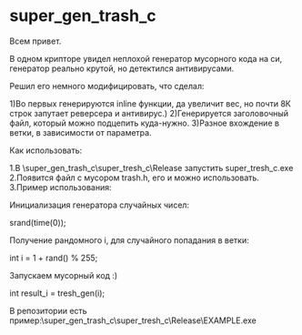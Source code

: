 ﻿# super_gen_trash_c

Всем привет.

В одном крипторе увидел неплохой генератор мусорного кода на си, генератор реально крутой, но детектился антивирусами.

Решил его немного модифицировать, что сделал:

1)Во первых генерируются inline функции, да увеличит вес, но почти 8К строк запутает реверсера и антивирус.)
2)Генерируется заголовочный файл, который можно подцепить куда-нужно.
3)Разное вхождение в ветки, в зависимости от параметра.

Как использовать:

1.В \super_gen_trash_c\super_tresh_c\Release запустить super_tresh_c.exe
2.Появится файл с мусором trash.h, его и можно использовать.
3.Пример использования:

Инициализация генератора случайных чисел:

srand(time(0));

Получение рандомного i, для случайного попадания в ветки:

int i = 1 + rand() % 255;

Запускаем мусорный код :)

int result_i = tresh_gen(i);

В репозитории есть пример:\super_gen_trash_c\super_tresh_c\Release\EXAMPLE.exe

